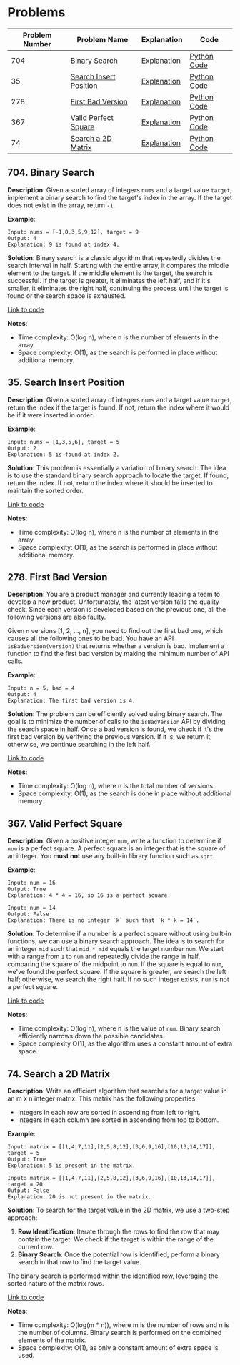 # Problems

| Problem Number | Problem Name                               | Explanation                                      | Code                                          |
|----------------|--------------------------------------------|--------------------------------------------------|-----------------------------------------------|
| 704            | [Binary Search](#704-binary-search)         | [Explanation](#704-binary-search)                | [Python Code](./704_binary_search.py)         |
| 35             | [Search Insert Position](#35-search-insert-position) | [Explanation](#35-search-insert-position)        | [Python Code](./035_search_insert_position.py)   |
| 278            | [First Bad Version](#278-first-bad-version)          | [Explanation](#278-first-bad-version)            | [Python Code](./278_first_bad_version.py)      |
| 367            | [Valid Perfect Square](#367-valid-perfect-square) | [Explanation](#367-valid-perfect-square)         | [Python Code](./367_valid_perfect_square.py)   |
| 74            | [Search a 2D Matrix](#74-search-a-2d-matrix) | [Explanation](#74-search-a-2d-matrix) | [Python Code](./074_search_2d_matrix.py) |


## 704. Binary Search

**Description**:
Given a sorted array of integers `nums` and a target value `target`, implement a binary search to find the target's index in the array. If the target does not exist in the array, return `-1`.

**Example**:
```plaintext
Input: nums = [-1,0,3,5,9,12], target = 9
Output: 4
Explanation: 9 is found at index 4.
```

**Solution**:
Binary search is a classic algorithm that repeatedly divides the search interval in half. Starting with the entire array, it compares the middle element to the target. If the middle element is the target, the search is successful. If the target is greater, it eliminates the left half, and if it's smaller, it eliminates the right half, continuing the process until the target is found or the search space is exhausted.

[Link to code](./704_binary_search.py)

**Notes**:
- Time complexity: O(log n), where n is the number of elements in the array.
- Space complexity: O(1), as the search is performed in place without additional memory.

## 35. Search Insert Position

**Description**:
Given a sorted array of integers `nums` and a target value `target`, return the index if the target is found. If not, return the index where it would be if it were inserted in order.

**Example**:
```plaintext
Input: nums = [1,3,5,6], target = 5
Output: 2
Explanation: 5 is found at index 2.
```

**Solution**:
This problem is essentially a variation of binary search. The idea is to use the standard binary search approach to locate the target. If found, return the index. If not, return the index where it should be inserted to maintain the sorted order.

[Link to code](./035_search_insert_position.py)

**Notes**:
- Time complexity: O(log n), where n is the number of elements in the array.
- Space complexity: O(1), as the search is performed in place without additional memory.

## 278. First Bad Version

**Description**:
You are a product manager and currently leading a team to develop a new product. Unfortunately, the latest version fails the quality check. Since each version is developed based on the previous one, all the following versions are also faulty.

Given `n` versions [1, 2, ..., n], you need to find out the first bad one, which causes all the following ones to be bad. You have an API `isBadVersion(version)` that returns whether a version is bad. Implement a function to find the first bad version by making the minimum number of API calls.

**Example**:
```plaintext
Input: n = 5, bad = 4
Output: 4
Explanation: The first bad version is 4.
```

**Solution**:
The problem can be efficiently solved using binary search. The goal is to minimize the number of calls to the `isBadVersion` API by dividing the search space in half. Once a bad version is found, we check if it's the first bad version by verifying the previous version. If it is, we return it; otherwise, we continue searching in the left half.

[Link to code](./278_first_bad_version.py)

**Notes**:
- Time complexity: O(log n), where n is the total number of versions.
- Space complexity: O(1), as the search is done in place without additional memory.

## 367. Valid Perfect Square

**Description**:
Given a positive integer `num`, write a function to determine if `num` is a perfect square. A perfect square is an integer that is the square of an integer. You **must not** use any built-in library function such as `sqrt`.

**Example**:
```plaintext
Input: num = 16
Output: True
Explanation: 4 * 4 = 16, so 16 is a perfect square.

Input: num = 14
Output: False
Explanation: There is no integer `k` such that `k * k = 14`.
```

**Solution**:
To determine if a number is a perfect square without using built-in functions, we can use a binary search approach. The idea is to search for an integer `mid` such that `mid * mid` equals the target number `num`. We start with a range from `1` to `num` and repeatedly divide the range in half, comparing the square of the midpoint to `num`. If the square is equal to `num`, we've found the perfect square. If the square is greater, we search the left half; otherwise, we search the right half. If no such integer exists, `num` is not a perfect square.

[Link to code](./367_valid_perfect_square.py)

**Notes**:
- Time complexity: O(log n), where n is the value of `num`. Binary search efficiently narrows down the possible candidates.
- Space complexity O(1), as the algorithm uses a constant amount of extra space.

## 74. Search a 2D Matrix

**Description**:
Write an efficient algorithm that searches for a target value in an m x n integer matrix. This matrix has the following properties:
- Integers in each row are sorted in ascending from left to right.
- Integers in each column are sorted in ascending from top to bottom.

**Example**:
```plaintext
Input: matrix = [[1,4,7,11],[2,5,8,12],[3,6,9,16],[10,13,14,17]], target = 5
Output: True
Explanation: 5 is present in the matrix.

Input: matrix = [[1,4,7,11],[2,5,8,12],[3,6,9,16],[10,13,14,17]], target = 20
Output: False
Explanation: 20 is not present in the matrix.
```

**Solution**:
To search for the target value in the 2D matrix, we use a two-step approach:
1. **Row Identification**: Iterate through the rows to find the row that may contain the target. We check if the target is within the range of the current row.
2. **Binary Search**: Once the potential row is identified, perform a binary search in that row to find the target value. 

The binary search is performed within the identified row, leveraging the sorted nature of the matrix rows.

[Link to code](./074_search_2d_matrix.py)

**Notes**:
- Time complexity: O(log(m * n)), where m is the number of rows and n is the number of columns. Binary search is performed on the combined elements of the matrix.
- Space complexity: O(1), as only a constant amount of extra space is used.